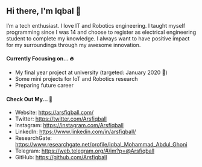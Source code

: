 ## Hi there, I'm Iqbal 👋

I’m a tech enthusiast. I love IT and Robotics engineering. I taught myself programming since I was 14 and choose to register as electrical engineering student to complete my knowledge. I always want to have positive impact for my surroundings through my awesome innovation.

#### Currently Focusing on... 🔥

* My final year project at university (targeted: January 2020 📅)
* Some mini projects for IoT and Robotics research
* Preparing future career 

#### Check Out My... 📌
* Website: https://arsfiqball.com/
* Twitter: https://twitter.com/Arsfiqball
* Instagram: https://instagram.com/Arsfiqball
* LinkedIn: https://www.linkedin.com/in/arsfiqball/
* ResearchGate: https://www.researchgate.net/profile/Iqbal_Mohammad_Abdul_Ghoni
* Telegram: https://web.telegram.org/#/im?p=@Arsfiqball
* GitHub: https://github.com/Arsfiqball
